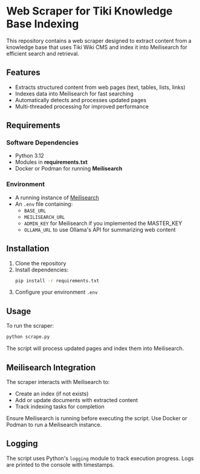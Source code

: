 # Web Scraper for Tiki Knowledge Base Indexing

This repository contains a web scraper designed to extract content from a knowledge base that uses Tiki Wiki CMS and index it into Meilisearch for efficient search and retrieval.

## Features
- Extracts structured content from web pages (text, tables, lists, links)
- Indexes data into Meilisearch for fast searching
- Automatically detects and processes updated pages
- Multi-threaded processing for improved performance

## Requirements
### Software Dependencies
- Python 3.12
- Modules in **requirements.txt**
- Docker or Podman for running **Meilisearch**

### Environment
- A running instance of [Meilisearch](https://www.meilisearch.com/)
- An `.env` file containing:
  - `BASE_URL` 
  - `MEILISEARCH_URL` 
  - `ADMIN_KEY` for Meilisearch if you implemented the MASTER_KEY 
  - `OLLAMA_URL` to use Ollama's API for summarizing web content

## Installation
1. Clone the repository
2. Install dependencies:
   ```sh
   pip install -r requirements.txt
   ```
3. Configure your environment `.env`

## Usage
To run the scraper:
```sh
python scrape.py
```
The script will process updated pages and index them into Meilisearch.

## Meilisearch Integration
The scraper interacts with Meilisearch to:
- Create an index (if not exists)
- Add or update documents with extracted content
- Track indexing tasks for completion

Ensure Meilisearch is running before executing the script. Use Docker or Podman to run a Meilisearch instance.

## Logging
The script uses Python's `logging` module to track execution progress. Logs are printed to the console with timestamps.

